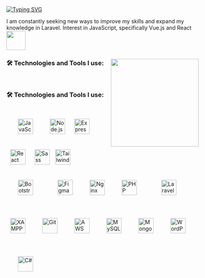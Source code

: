 [![Typing SVG](https://readme-typing-svg.herokuapp.com?font=Inconsolata&pause=1000&color=1E3D59&background=F5F0E100&width=435&lines=Hello!+I'm+Lin+Khant+Ko)](https://git.io/typing-svg)

I am constantly seeking new ways to improve my skills and expand my knowledge in Laravel. Interest in JavaScript, specifically Vue.js and React
<img src="https://media.giphy.com/media/mGcNjsfWAjY5AEZNw6/giphy.gif" width="50">

### <img align='right' src="https://media3.giphy.com/media/qgQUggAC3Pfv687qPC/giphy.gif?cid=ecf05e4700ur1h59cekpt37jgaf2i1zgtrcl1w2jz33ox7mh&rid=giphy.gif&ct=g" width="230">

### :hammer_and_wrench: Technologies and Tools I use:
<br>

### :hammer_and_wrench: Technologies and Tools I use:
<p align="left">
<img style="margin: 30px" src="https://profilinator.rishav.dev/skills-assets/javascript-original.svg" alt="JavaScript" height="40" /> 
<img style="margin: 10px" src="https://profilinator.rishav.dev/skills-assets/nodejs-original-wordmark.svg" alt="Node.js" height="40" /> 
<img style="margin: 10px" src="https://profilinator.rishav.dev/skills-assets/express-original-wordmark.svg" alt="Express.js" height="40" />
<img style="margin: 10px" src="https://profilinator.rishav.dev/skills-assets/react-original-wordmark.svg" alt="React" height="40" />
<img style="margin: 10px" src="https://profilinator.rishav.dev/skills-assets/sass-original.svg" alt="Sass" height="40" />
<img src="https://raw.githubusercontent.com/danielcranney/readme-generator/main/public/icons/skills/tailwindcss-colored.svg" width="40" height="40" alt="TailwindCSS" />
<img style="margin: 30px" src="https://profilinator.rishav.dev/skills-assets/bootstrap-plain.svg" alt="Bootstrap" height="40" />  
<img style="margin: 30px" src="https://profilinator.rishav.dev/skills-assets/figma-icon.svg" alt="Figma" height="40" />  

<img style="margin: 10px" src="https://profilinator.rishav.dev/skills-assets/nginx-original.svg" alt="Nginx" height="40" />
<img style="margin: 30px" src="https://profilinator.rishav.dev/skills-assets/php-original.svg" alt="PHP" height="40" />  
<img style="margin: 30px" src="https://profilinator.rishav.dev/skills-assets/laravel-plain-wordmark.svg" alt="Laravel" height="40" />  
<img style="margin: 10px" src="https://profilinator.rishav.dev/skills-assets/xampp.png" alt="XAMPP" height="40" />  
<img style="margin: 30px" src="https://profilinator.rishav.dev/skills-assets/git-scm-icon.svg" alt="Git" height="40" />
<img style="margin: 10px" src="https://profilinator.rishav.dev/skills-assets/amazonwebservices-original-wordmark.svg" alt="AWS" height="40" /> 
<img style="margin: 30px" src="https://profilinator.rishav.dev/skills-assets/mysql-original-wordmark.svg" alt="MySQL" height="40" />
<img style="margin: 10px" src="https://profilinator.rishav.dev/skills-assets/mongodb-original-wordmark.svg" alt="MongoDB" height="40" />
<img style="margin: 30px" src="https://profilinator.rishav.dev/skills-assets/wordpress.png" alt="WordPress" height="40" />  
<img style="margin: 30px" src="https://profilinator.rishav.dev/skills-assets/csharp-original.svg" alt="C#" height="40" />  
</p>

<!---
linkhantko/linkhantko is a ✨ special ✨ repository because its `README.md` (this file) appears on your GitHub profile.
You can click the Preview link to take a look at your changes.
--->

